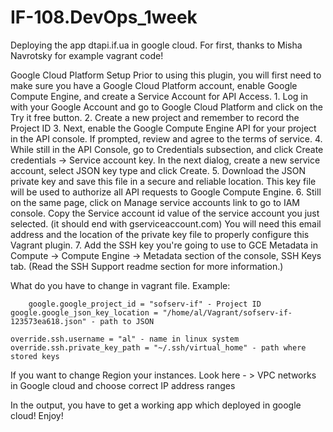 # IF-108.DevOps_1week
Deploying the app dtapi.if.ua in google cloud.
For first, thanks to Misha Navrotsky for example vagrant code!

Google Cloud Platform Setup
Prior to using this plugin, you will first need to make sure you have a Google Cloud Platform account, enable Google Compute Engine, and create a Service Account for API Access.
	1. Log in with your Google Account and go to Google Cloud Platform and click on the Try it free button.
	2. Create a new project and remember to record the Project ID
	3. Next, enable the Google Compute Engine API for your project in the API console. If prompted, review and agree to the terms of service.
	4. While still in the API Console, go to Credentials subsection, and click Create credentials -> Service account key. In the next dialog, create a new service account, select JSON key type and click Create.
	5. Download the JSON private key and save this file in a secure and reliable location. This key file will be used to authorize all API requests to Google Compute Engine.
	6. Still on the same page, click on Manage service accounts link to go to IAM console. Copy the Service account id value of the service account you just selected. (it should end with gserviceaccount.com) You will need this email address and the location of the private key file to properly configure this Vagrant plugin.
	7. Add the SSH key you're going to use to GCE Metadata in Compute -> Compute Engine -> Metadata section of the console, SSH Keys tab. (Read the SSH Support readme section for more information.)

What do you have to change in vagrant file.
Example:
   
    	google.google_project_id = "sofserv-if" - Project ID
	google.google_json_key_location = "/home/al/Vagrant/sofserv-if-123573ea618.json" - path to JSON
	
	override.ssh.username = "al" - name in linux system
	override.ssh.private_key_path = "~/.ssh/virtual_home" - path where stored keys
	
If you want to change Region your instances.
Look here - > VPC networks in Google cloud and choose correct IP address ranges
   
In the output, you have to get a working app which deployed in google cloud!
Enjoy!



